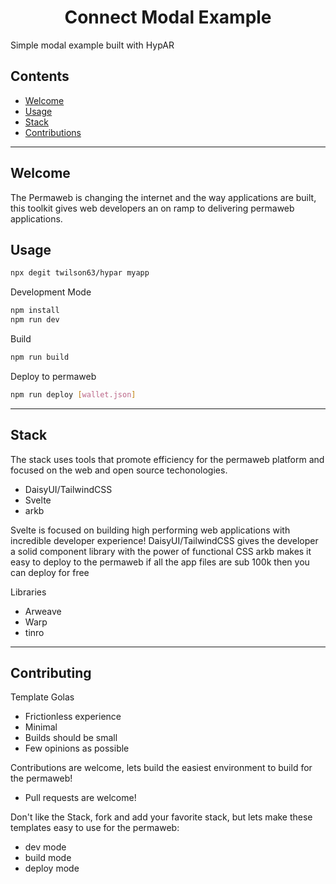 <h1 align="center">Connect Modal Example</h1>
<p>Simple modal example built with HypAR</p>

## Contents

* [Welcome](#welcome)
* [Usage](#usage)
* [Stack](#stack)
* [Contributions](#contributions)

---

## Welcome

The Permaweb is changing the internet and the way applications are built, this toolkit gives web developers an on ramp to delivering permaweb applications.

## Usage

``` sh
npx degit twilson63/hypar myapp
```

Development Mode

``` sh
npm install
npm run dev
```

Build

``` sh
npm run build
```

Deploy to permaweb

``` sh
npm run deploy [wallet.json]
```

---

## Stack

The stack uses tools that promote efficiency for the permaweb platform and focused on the web and open source techonologies.

* DaisyUI/TailwindCSS 
* Svelte
* arkb

Svelte is focused on building high performing web applications with incredible developer experience!
DaisyUI/TailwindCSS gives the developer a solid component library with the power of functional CSS
arkb makes it easy to deploy to the permaweb if all the app files are sub 100k then you can deploy for free

Libraries

* Arweave
* Warp
* tinro

---

## Contributing 

Template Golas

* Frictionless experience
* Minimal
* Builds should be small
* Few opinions as possible

Contributions are welcome, lets build the easiest environment to build for the permaweb!

* Pull requests are welcome!

Don't like the Stack, fork and add your favorite stack, but lets make these templates easy to use for the permaweb:

* dev mode
* build mode
* deploy mode